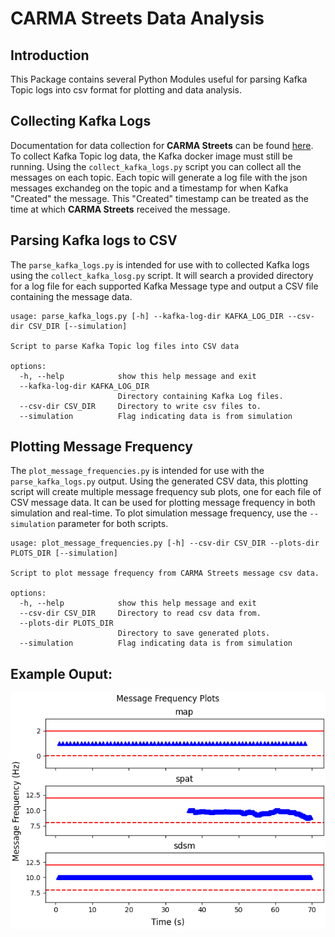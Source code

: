 # CARMA Streets Data Analysis
## Introduction
This Package contains several Python Modules useful for parsing Kafka Topic logs into csv format for plotting and data analysis.
## Collecting Kafka Logs
Documentation for data collection for **CARMA Streets** can be found [here](https://github.com/usdot-fhwa-stol/carma-streets/tree/release/lavida?tab=readme-ov-file#data-collection). To collect Kafka Topic log data, the Kafka docker image must still be running. Using the `collect_kafka_logs.py` script you can collect all the messages on each topic. Each topic will generate a log file with the json messages exchandeg on the topic and a timestamp for when Kafka "Created" the message. This "Created" timestamp can be treated as the time at which **CARMA Streets** received the message.
## Parsing Kafka logs to CSV 
The `parse_kafka_logs.py` is intended for use with to collected Kafka logs using the `collect_kafka_losg.py` script. It will search a provided directory for a log file for each supported Kafka Message type and output a CSV file containing the message data.
```
usage: parse_kafka_logs.py [-h] --kafka-log-dir KAFKA_LOG_DIR --csv-dir CSV_DIR [--simulation]

Script to parse Kafka Topic log files into CSV data

options:
  -h, --help            show this help message and exit
  --kafka-log-dir KAFKA_LOG_DIR
                        Directory containing Kafka Log files.
  --csv-dir CSV_DIR     Directory to write csv files to.
  --simulation          Flag indicating data is from simulation
```
## Plotting Message Frequency
The `plot_message_frequencies.py` is intended for use with the `parse_kafka_logs.py` output. Using the generated CSV data, this plotting script will create multiple message frequency sub plots, one for each file of CSV message data. It can be used for plotting message frequency in both simulation and real-time. To plot simulation message frequency, use the `--simulation` parameter for both scripts.
```
usage: plot_message_frequencies.py [-h] --csv-dir CSV_DIR --plots-dir PLOTS_DIR [--simulation]

Script to plot message frequency from CARMA Streets message csv data.

options:
  -h, --help            show this help message and exit
  --csv-dir CSV_DIR     Directory to read csv data from.
  --plots-dir PLOTS_DIR
                        Directory to save generated plots.
  --simulation          Flag indicating data is from simulation
```
## Example Ouput:
![Alt text](docs/image.png)